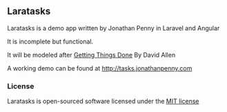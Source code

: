 ## Laratasks

Laratasks is a demo app written by Jonathan Penny in Laravel and Angular 

It is incomplete but functional.

It will be modeled after [Getting Things Done](http://amzn.to/1mJoqNO) By David Allen

A working demo can be found at http://tasks.jonathanpenny.com
### License

Laratasks is open-sourced software licensed under the [MIT license](http://opensource.org/licenses/MIT)
